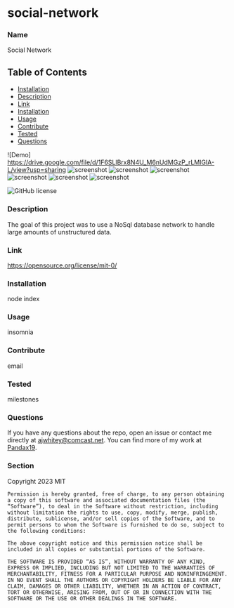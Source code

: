 # social-network

### Name

Social Network

## Table of Contents 

* [Installation](#installation)
* [Description](#description)
* [Link](#link)
* [Installation](#installation)
* [Usage](#usage)
* [Contribute](#contribute)
* [Tested](#tested)
* [Questions](#questions)



![Demo] https://drive.google.com/file/d/1F6SLlBrx8N4U_M6nUdMGzP_rLMlGIA-L/view?usp=sharing 
![screenshot](./assets/network1.JPG)
![screenshot](./assets/network2.JPG)
![screenshot](./assets/network3.JPG)
![screenshot](./assets/network4.JPG)
![screenshot](./assets/network5.JPG)
![screenshot](./assets/networkHw.JPG)






    
![GitHub license](https://img.shields.io/badge/license-MIT-blue.svg)
    
### Description
    
The goal of this project was to use a NoSql database network to handle large amounts  of unstructured data. 
    
### Link

https://opensource.org/license/mit-0/

### Installation

node index

### Usage

insomnia

### Contribute

email

### Tested

milestones

### Questions

If you have any questions about the repo, open an issue or contact me directly at ajwhitey@comcast.net. You can find more of my work at [Pandax19](https://github.com/Pandax19/).


### Section 

Copyright 2023 MIT

    Permission is hereby granted, free of charge, to any person obtaining a copy of this software and associated documentation files (the “Software”), to deal in the Software without restriction, including without limitation the rights to use, copy, modify, merge, publish, distribute, sublicense, and/or sell copies of the Software, and to permit persons to whom the Software is furnished to do so, subject to the following conditions:
    
    The above copyright notice and this permission notice shall be included in all copies or substantial portions of the Software.
    
    THE SOFTWARE IS PROVIDED “AS IS”, WITHOUT WARRANTY OF ANY KIND, EXPRESS OR IMPLIED, INCLUDING BUT NOT LIMITED TO THE WARRANTIES OF MERCHANTABILITY, FITNESS FOR A PARTICULAR PURPOSE AND NONINFRINGEMENT. IN NO EVENT SHALL THE AUTHORS OR COPYRIGHT HOLDERS BE LIABLE FOR ANY CLAIM, DAMAGES OR OTHER LIABILITY, WHETHER IN AN ACTION OF CONTRACT, TORT OR OTHERWISE, ARISING FROM, OUT OF OR IN CONNECTION WITH THE SOFTWARE OR THE USE OR OTHER DEALINGS IN THE SOFTWARE.
 